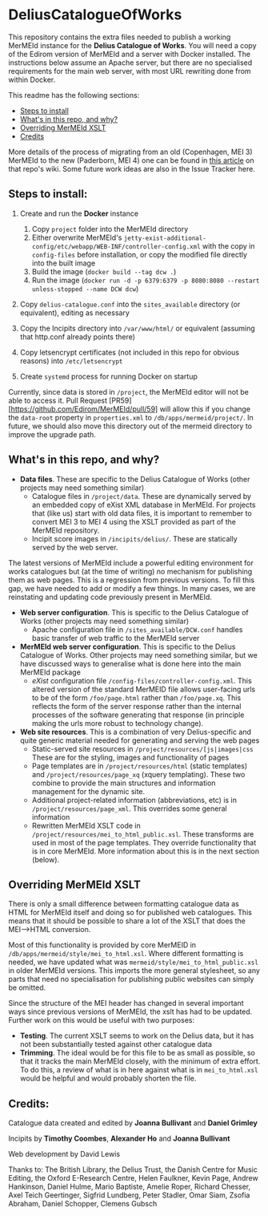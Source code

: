 # DeliusCatalogueOfWorks
This repository contains the extra files needed to publish a working MerMEId instance for the **Delius Catalogue of Works**. You will need a copy of the Edirom version of MerMEId and a server with Docker installed. The instructions below assume an Apache server, but there are no specialised requirements for the main web server, with most URL rewriting done from within Docker.

This readme has the following sections:
 * [Steps to install](#steps-to-install)
 * [What's in this repo, and why?](#whats-in-this-repo-and-why)
 * [Overriding MerMEId XSLT](#overriding-mermeid-xslt)
 * [Credits](#credits)

More details of the process of migrating from an old (Copenhagen, MEI 3) MerMEId to the new (Paderborn, MEI 4) one can be found in [this article](https://github.com/Edirom/MerMEId/wiki/Migrating-from-old-(kb-dk)-MerMEId-install-to-the-2021-dev-branch) on that repo's wiki. Some future work ideas are also in the Issue Tracker here.

## Steps to install:

  1. Create and run the **Docker** instance
     1. Copy `project` folder into the MerMEId directory
     1. Either overwrite MerMEId's `jetty-exist-additional-config/etc/webapp/WEB-INF/controller-config.xml` with the copy in `config-files` before installation, or copy the modified file directly into the built image
     1. Build the image (`docker build --tag dcw .`)
     1. Run the image (`docker run -d -p 6379:6379 -p 8080:8080 --restart unless-stopped --name DCW dcw`) 

  1. Copy `delius-catalogue.conf` into the `sites_available` directory (or equivalent), editing as necessary
  1. Copy the Incipits directory into `/var/www/html/` or equivalent (assuming that http.conf already points there)
  1. Copy letsencrypt certificates (not included in this repo for obvious reasons) into `/etc/letsencrypt`
  1. Create `systemd` process for running Docker on startup

Currently, since data is stored in `/project`, the MerMEId editor will not be able to access it. Pull Request [PR59][https://github.com/Edirom/MerMEId/pull/59] will  allow this if you change the `data-root` property in `properties.xml` to `/db/apps/mermeid/project/`. In future, we should also move this directory out of the mermeid directory to improve the upgrade path.

## What's in this repo, and why?
 * **Data files**. These are specific to the Delius Catalogue of Works (other projects may need something similar)
   * Catalogue files in `/project/data`. These are dynamically served by an embedded copy of eXist XML database in MerMEId. For projects that (like us) start with old data files, it is important to remember to convert MEI 3 to MEI 4 using the XSLT provided as part of the MerMEId repository.
   * Incipit score images in `/incipits/delius/`. These are statically served by the web server.

The latest versions of MerMEId include a powerful editing environment for works catalogues but (at the time of writing) no mechanism for publishing them as web pages. This is a regression from previous versions. To fill this gap, we have needed to add or modify a few things. In many cases, we are reinstating and updating code previously present in MerMEId.

 * **Web server configuration**. This is specific to the Delius Catalogue of Works (other projects may need something similar)
   * Apache configuration file in `/sites_available/DCW.conf` handles basic transfer of web traffic to the MerMEId server
 * **MerMEId web server configuration**. This is specific to the Delius Catalogue of Works. Other projects may need something similar, but we have discussed ways to generalise what is done here into the main MerMEId package
   * *eXist* configuration file `/config-files/controller-config.xml`. This altered version of the standard MerMEID file allows user-facing urls to be of the form `/foo/page.html` rather than `/foo/page.xq`. This reflects the form of the server response rather than the internal processes of the software generating that response (in principle making the urls more robust to technology change).
 * **Web site resources**. This is a combination of very Delius-specific and quite generic material needed for generating and serving the web pages
   * Static-served site resources in `/project/resources/[js|images|css` These are for the styling, images and functionality of pages
   * Page templates are in `/project/resources/html` (static templates) and `/project/resources/page_xq` (xquery templating). These two combine to provide the main structures and information management for the dynamic site. 
   * Additional project-related information (abbreviations, etc) is in `/project/resources/page_xml`. This overrides some general information
   * Rewritten MerMEId XSLT code in `/project/resources/mei_to_html_public.xsl`. These transforms are used in most of the page templates. They override functionality that is in core MerMEId. More information about this is in the next section (below).

## Overriding MerMEId XSLT
There is only a small difference between formatting catalogue data as HTML for MerMEId itself and doing so for published web catalogues. This means that it should be possible to share a lot of the XSLT that does the MEI-->HTML conversion.

Most of this functionality is provided by core MerMEID in `/db/apps/mermeid/style/mei_to_html.xsl`. Where different formatting is needed, we have updated what was `mermeid/style/mei_to_html_public.xsl` in older MerMEId versions. This imports the more general stylesheet, so any parts that need no specialisation for publishing public websites can simply be omitted.

Since the structure of the MEI header has changed in several important ways since previous versions of MerMEId, the xslt has had to be updated. Further work on this would be useful with two purposes:
 * **Testing**. The current XSLT seems to work on the Delius data, but it has not been substantially tested against other catalogue data
 * **Trimming**. The ideal would be for this file to be as small as possible, so that it tracks the main MerMEId closely, with the minimum of extra effort. To do this, a review of what is in here against what is in `mei_to_html.xsl` would be helpful and would probably shorten the file.

## Credits:

Catalogue data created and edited by **Joanna Bullivant** and **Daniel Grimley**

Incipits by **Timothy Coombes**, **Alexander Ho** and **Joanna Bullivant**

Web development by David Lewis

Thanks to: The British Library, the Delius Trust, the Danish Centre for Music Editing, the Oxford E-Research Centre, Helen Faulkner, Kevin Page, Andrew Hankinson, Daniel Hulme, Mario Baptiste, Amelie Roper, Richard Chesser, Axel Teich Geertinger, Sigfrid Lundberg, Peter Stadler, Omar Siam, Zsofia Abraham, Daniel Schopper, Clemens Gubsch

